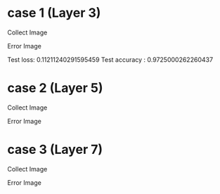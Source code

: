 
# case 1 (Layer 3)

Collect Image 

Error Image 

Test loss:  0.11211240291595459
Test accuracy :  0.9725000262260437

# case 2 (Layer 5)

Collect Image 

Error Image 



# case 3 (Layer 7)

Collect Image

Error Image 


